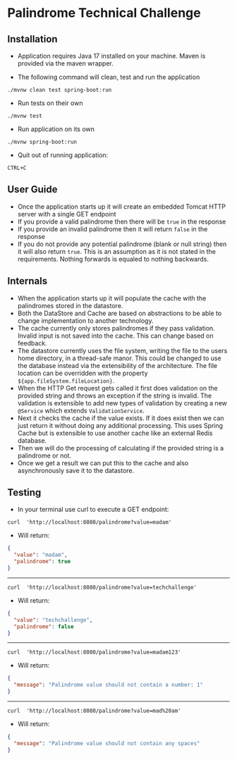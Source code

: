 # Palindrome Technical Challenge

## Installation

- Application requires Java 17 installed on your machine. Maven is provided via the maven wrapper.

- The following command will clean, test and run the application

```
./mvnw clean test spring-boot:run
```

- Run tests on their own

```
./mvnw test
```

- Run application on its own

```
./mvnw spring-boot:run
```

- Quit out of running application:

```
CTRL+C
```

## User Guide

- Once the application starts up it will create an embedded Tomcat HTTP server with a single GET endpoint
- If you provide a valid palindrome then there will be `true` in the response
- If you provide an invalid palindrome then it will return `false` in the response
- If you do not provide any potential palindrome (blank or null string) then it will also return `true`. This is an
  assumption as it is not stated in the requirements. Nothing forwards is equaled to nothing backwards.

## Internals

- When the application starts up it will populate the cache with the palindromes stored in the datastore.
- Both the DataStore and Cache are based on abstractions to be able to change implementation to another technology.
- The cache currently only stores palindromes if they pass validation. Invalid input is not saved into the cache. This
  can change based on feedback.
- The datastore currently uses the file system, writing the file to the users home directory, in a thread-safe manor.
  This could be changed to use the database instead via the extensibility of the architecture. The file location can be
  overridden with the property `${app.fileSystem.fileLocation}`.
- When the HTTP Get request gets called it first does validation on the provided string and throws an exception if the
  string is invalid. The validation is extensible to add new types of validation by creating a new `@Service` which
  extends `ValidationService`.
- Next it checks the cache if the value exists. If it does exist then we can just return it without doing any additional
  processing. This uses Spring Cache but is extensible to use another cache like an external Redis database.
- Then we will do the processing of calculating if the provided string is a palindrome or not.
- Once we get a result we can put this to the cache and also asynchronously save it to the datastore.

## Testing

- In your terminal use curl to execute a GET endpoint:

```shell
curl  'http://localhost:8080/palindrome?value=madam'
```

- Will return:

```json
{
  "value": "madam",
  "palindrome": true
}
```

--- 

```shell
curl  'http://localhost:8080/palindrome?value=techchallenge'
```

- Will return:

```json
{
  "value": "techchallenge",
  "palindrome": false
}
```

--- 

```shell
curl  'http://localhost:8080/palindrome?value=madam123'
```

- Will return:

```json
{
  "message": "Palindrome value should not contain a number: 1"
}
```

--- 

```shell
curl  'http://localhost:8080/palindrome?value=mad%20am'
```

- Will return:

```json
{
  "message": "Palindrome value should not contain any spaces"
}
```
